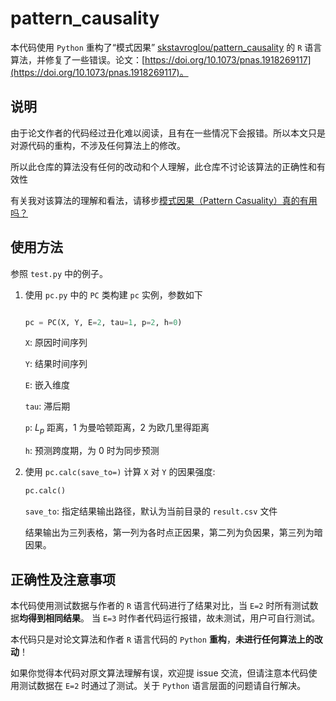 # pattern_causality

本代码使用 `Python` 重构了“模式因果” [skstavroglou/pattern_causality](https://github.com/skstavroglou/pattern_causality) 的 `R` 语言算法，并修复了一些错误。论文：[https://doi.org/10.1073/pnas.1918269117](https://doi.org/10.1073/pnas.1918269117)。

## 说明

由于论文作者的代码经过丑化难以阅读，且有在一些情况下会报错。所以本文只是对源代码的重构，不涉及任何算法上的修改。

所以此仓库的算法没有任何的改动和个人理解，此仓库不讨论该算法的正确性和有效性

有关我对该算法的理解和看法，请移步[模式因果（Pattern Casuality）真的有用吗？](https://www.zhihu.com/question/581742849)

## 使用方法

参照 `test.py` 中的例子。

1. 使用 `pc.py` 中的 `PC` 类构建 `pc` 实例，参数如下

    ```py

    pc = PC(X, Y, E=2, tau=1, p=2, h=0)

    ```

    `X`: 原因时间序列

    `Y`: 结果时间序列

    `E`: 嵌入维度

    `tau`: 滞后期

    `p`: $L_p$ 距离，1 为曼哈顿距离，2 为欧几里得距离

    `h`: 预测跨度期，为 0 时为同步预测

2. 使用 `pc.calc(save_to=)` 计算 `X` 对 `Y` 的因果强度:

    ```py
    pc.calc()
    ```

    `save_to`: 指定结果输出路径，默认为当前目录的 `result.csv` 文件

    结果输出为三列表格，第一列为各时点正因果，第二列为负因果，第三列为暗因果。

## 正确性及注意事项

本代码使用测试数据与作者的 `R` 语言代码进行了结果对比，当 `E=2` 时所有测试数据**均得到相同结果**。 当 `E=3` 时作者代码运行报错，故未测试，用户可自行测试。

本代码只是对论文算法和作者 `R` 语言代码的 `Python` **重构**，**未进行任何算法上的改动**！

如果你觉得本代码对原文算法理解有误，欢迎提 issue 交流，但请注意本代码使用测试数据在 `E=2` 时通过了测试。关于 `Python` 语言层面的问题请自行解决。
